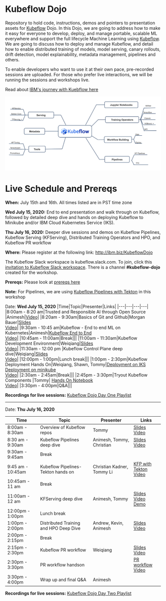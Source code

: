 # Kubeflow Dojo
Repository to hold code, instructions, demos and pointers to presentation assets for [Kubeflow](https://github.com/kubeflow) Dojo. In this Dojo, we are going to address how to  make it easy for everyone to develop, deploy, and manage portable, scalable ML everywhere and support the full lifecycle Machine Learning using [Kubeflow](https://www.kubeflow.org/). We are going to discuss how to deploy and manage Kubeflow, and detail how to enable distributed training of models, model serving, canary rollouts, drift detection, model explainability, metadata management, pipelines and others. 

To enable developers who want to use it at their own pace, pre-recorded sessions are uploaded. For those who prefer live interactions, we will be running the sessions and workshops live.

Read about [IBM's journey with Kuebflow here](https://developer.ibm.com/blogs/kubeflow-and-ibm-an-open-source-journey-to-10/)

![kubeflow-dojo](images/kubeflow-dojo.png)

# Live Schedule and Prereqs

**When:** July 15th and 16th. All times listed are in PST time zone

**Wed July 15, 2020:** End to end presentation and walk through on Kubeflow, followed by detailed deep dive and hands on deploying Kubeflow to Minikube and/or IBM Cloud Kubernetes Service (IKS).

**Thu July 16, 2020:** Deeper dive sessions and demos on Kubeflow Pipelines, Kubeflow Serving (KFServing), Distributed Training Operators and HPO, and Kubeflow PR workflow

**Where:** Please register at the following link: http://ibm.biz/KubeflowDojo

The Kubeflow Slack workspace is kubeflow.slack.com. To join, click this [invitation to Kubeflow Slack workspace](https://join.slack.com/t/kubeflow/shared_invite/zt-cpr020z4-PfcAue_2nw67~iIDy7maAQ). There is a channel **#kubeflow-dojo** created for the workshop.

**Prereqs:** Please look at [prereqs here](https://github.com/IBM/KubeflowDojo/blob/master/prereqs.md)

**Note:** For Pipelines, we are using [Kubeflow Pipelines with Tekton](https://github.com/kubeflow/kfp-tekton) in this workshop

Date: **Wed July 15, 2020**
|Time|Topic|Presenter|Links|
|---|---|---|---|
|8:00am - 8:20 am|Trusted and Responsible AI through Open Source |Animesh|[Video](https://www.youtube.com/watch?v=cvx6UB-S0ds)|
|8:20am - 9:30am|Basics of Git and Github|Morgan Bauer|[Slides](https://ibm.box.com/s/6px867ufg2dmuw15weoac6n8rukr7mmr)<br>[Video](https://youtu.be/VsesQl-YYbg?list=PLmzRWLV1CK_wzDbhB95nImDyaiNrrOg8S)|
|9:30am - 10:45 am|Kubeflow - End to end ML on Kubernetes|Animesh|[Kubeflow End to End](https://www.slideshare.net/AnimeshSingh/end-to-end-machine-learning-using-kubeflowbuild-train-deploy-and-manage)<br>[Video](https://www.youtube.com/watch?v=TenRufHdK8o)|
|10:45am - 11:00am|Break|||
|11:00am - 11:30am|Kubeflow Development Environment|Weiqiang|[Slides](Presentations/DevEnv.pdf)<br>[Video](https://www.youtube.com/watch?v=qfhb_RyOwAI)|
|11:30am - 12:00 pm |Kubeflow Control Plane deep dive|Weiqiang|[Slides](Presentations/KubeflowControlPlane.pdf)<br>[Video](https://www.youtube.com/watch?v=VAOvXcSIGeo)|
|12:00pm - 1:00pm|Lunch break|||
|1:00pm - 2:30pm|Kubeflow Deployment Hands On|Weiqiang, Shawn, Tommy|[Deployment on IKS](HandsOn/Deployment/kubeflow-on-iks.md)<br>[Deployment on minikube](HandsOn/Deployment/kubeflow-on-minikube.md)<br>[Video](https://www.youtube.com/watch?v=8SrTTokXEvw)|
|2:30am - 2:45am|Break|||
|2:45pm - 3:30pm|Tryout Kubeflow Components |Tommy| [Hands On Notebook](/HandsOn/day1)<br>[Video](https://www.youtube.com/watch?v=0UHGghi3ChA&list=PLmzRWLV1CK_wzDbhB95nImDyaiNrrOg8S&index=7)|
|3:30pm - 4:00pm|Q&A|||

**Recordings for live sessions:** [Kubeflow Dojo Day One Playlist](https://www.youtube.com/watch?v=cvx6UB-S0ds&list=PLmzRWLV1CK_wzDbhB95nImDyaiNrrOg8S)

<hr>

Date: **Thu July 16, 2020**

|Time|Topic|Presenter|Links|
|---|---|---|---|
|8:00am - 8:30am|Overview of Kubeflow repos|Tommy|[Slides](Presentations/KubeflowRepos.pdf)<br>[Video](https://www.youtube.com/watch?v=nnyj1-q628g&list=PLmzRWLV1CK_zYzciXjUrK2IRi3sZzshNl&index=2&t=0s)|
|8:30 am - 9:30am|Kubeflow Pipelines deep dive|Animesh, Tommy, Christian|[Slides](https://www.slideshare.net/AnimeshSingh/kubeflow-pipelines-with-tekton-236769976)<br>[Video](https://www.youtube.com/watch?v=AYIeNtXLT_k&list=PLmzRWLV1CK_zYzciXjUrK2IRi3sZzshNl&index=2)|
|9:30am - 9:45am|Break|||
|9:45 am - 10:45am|Kubeflow Pipelines-Tekton hands on| Christian Kadner, Tommy Li|[KFP with Tekton](/HandsOn/KFP-Tekton/)<br>[Video](https://www.youtube.com/watch?v=Eg3Cm39MHZc&list=PLmzRWLV1CK_zYzciXjUrK2IRi3sZzshNl&index=3)|
|10:45am - 11 am|Break|||
|11:00am - 12 am|KFServing deep dive|Animesh, Tommy|[Slides](https://www.slideshare.net/AnimeshSingh/kfserving-serverless-model-inferencing-236725227)<br>[Video](https://www.youtube.com/watch?v=VN2htoRSUzY&list=PLmzRWLV1CK_zYzciXjUrK2IRi3sZzshNl&index=4)<br>[Demo](/demo-materials/day2-kfs)|
|12:00pm - 1:00pm|Lunch break|||
|1:00pm - 2:00pm |Distributed Training and HPO Deep Dive |Andrew, Kevin, Animesh|[Slides](https://www.slideshare.net/AnimeshSingh/kubeflow-distributed-training-and-hpo)<br>[Video](https://www.youtube.com/watch?v=KJFOlhD3L1E&list=PLmzRWLV1CK_zYzciXjUrK2IRi3sZzshNl&index=5)|
|2:00pm - 2:15pm|Break|||
|2:15pm - 2:30pm|Kubeflow PR workflow|Weiqiang|[Slides](Presentations/PRworkflow.pdf)<br>[Video](https://youtu.be/4EBQkfbbUTM)|
|2:30pm - 3:30pm|PR workflow handson||[PR workflow](HandsOn/PRworkflow/PRworkflow.md)<br>[Video](https://www.youtube.com/watch?v=glTvpq6hu5w&list=PLmzRWLV1CK_zYzciXjUrK2IRi3sZzshNl&index=6)|
|3:30pm - 4:00pm|Wrap up and final Q&A|Animesh||

**Recordings for live sessions:** [Kubeflow Dojo Day Two Playlist](https://www.youtube.com/playlist?list=PLmzRWLV1CK_zYzciXjUrK2IRi3sZzshNl)
